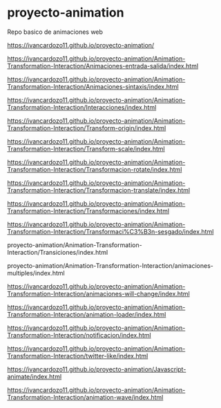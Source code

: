# proyecto-animation
Repo basico de animaciones web

https://ivancardozo11.github.io/proyecto-animation/

https://ivancardozo11.github.io/proyecto-animation/Animation-Transformation-Interaction/Animaciones-entrada-salida/index.html


https://ivancardozo11.github.io/proyecto-animation/Animation-Transformation-Interaction/Animaciones-sintaxis/index.html

https://ivancardozo11.github.io/proyecto-animation/Animation-Transformation-Interaction/Interacciones/index.html

https://ivancardozo11.github.io/proyecto-animation/Animation-Transformation-Interaction/Transform-origin/index.html

https://ivancardozo11.github.io/proyecto-animation/Animation-Transformation-Interaction/Transform-scale/index.html

https://ivancardozo11.github.io/proyecto-animation/Animation-Transformation-Interaction/Transformacion-rotate/index.html

https://ivancardozo11.github.io/proyecto-animation/Animation-Transformation-Interaction/Transformacion-translate/index.html


https://ivancardozo11.github.io/proyecto-animation/Animation-Transformation-Interaction/Transformaciones/index.html

https://ivancardozo11.github.io/proyecto-animation/Animation-Transformation-Interaction/Transformaci%C3%B3n-sesgado/index.html

proyecto-animation/Animation-Transformation-Interaction/Transiciones/index.html

proyecto-animation/Animation-Transformation-Interaction/animaciones-multiples/index.html

https://ivancardozo11.github.io/proyecto-animation/Animation-Transformation-Interaction/animaciones-will-change/index.html

https://ivancardozo11.github.io/proyecto-animation/Animation-Transformation-Interaction/animation-loader/index.html

https://ivancardozo11.github.io/proyecto-animation/Animation-Transformation-Interaction/notificacion/index.html


https://ivancardozo11.github.io/proyecto-animation/Animation-Transformation-Interaction/twitter-like/index.html


https://ivancardozo11.github.io/proyecto-animation/Javascript-animate/index.html

https://ivancardozo11.github.io/proyecto-animation/Animation-Transformation-Interaction/animation-wave/index.html



